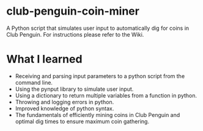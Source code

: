 # club-penguin-coin-miner
A Python script that simulates user input to automatically dig for coins in Club Penguin.
For instructions please refer to the Wiki.

# What I learned
* Receiving and parsing input parameters to a python script from the command line.
* Using the pynput library to simulate user input.
* Using a dictionary to return multiple variables from a function in python.
* Throwing and logging errors in python.
* Improved knowledge of python syntax.
* The fundamentals of efficiently mining coins in Club Penguin and optimal dig times to ensure maximum coin gathering.
